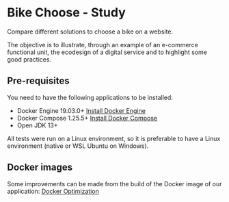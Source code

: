 # Bike Choose - Study
Compare different solutions to choose a bike on a website.

The objective is to illustrate, through an example of an e-commerce functional unit, the ecodesign of a digital service and to highlight some good practices.

## Pre-requisites

You need to have the following applications to be installed:

- Docker Engine 19.03.0+ [Install Docker Engine](https://docs.docker.com/engine/install/)
- Docker Compose 1.25.5+ [Install Docker Compose](https://docs.docker.com/compose/install/)
- Open JDK 13+

All tests were run on a Linux environment, so it is preferable to have a Linux environment (native or WSL Ubuntu on Windows).

## Docker images

Some improvements can be made from the build of the Docker image of our application: [Docker Optimization](DOCKER.md)
